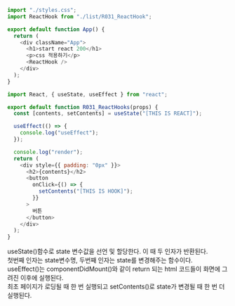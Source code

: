 ```js
import "./styles.css";
import ReactHook from "./list/R031_ReactHook";

export default function App() {
  return (
    <div className="App">
      <h1>start react 200</h1>
      <p>css 적용하기</p>
      <ReactHook />
    </div>
  );
}

import React, { useState, useEffect } from "react";

export default function R031_ReactHooks(props) {
  const [contents, setContents] = useState("[THIS IS REACT]");

  useEffect(() => {
    console.log("useEffect");
  });

  console.log("render");
  return (
    <div style={{ padding: "0px" }}>
      <h2>{contents}</h2>
      <button
        onClick={() => {
          setContents("[THIS IS HOOK]");
        }}
      >
        버튼
      </button>
    </div>
  );
}
```

useState()함수로 state 변수값을 선언 및 할당한다. 이 때 두 인자가 반환된다.  
 첫번째 인자는 state변수명, 두번째 인자는 state를 변경해주는 함수이다.  
 useEffect()는 componentDidMount()와 같이 return 되는 html 코드들이 화면에 그려진 이후에 실행된다.  
 최초 페이지가 로딩될 때 한 번 실행되고 setContents()로 state가 변경될 때 한 번 더 실행된다.
